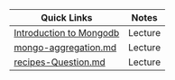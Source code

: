 
| Quick Links     | Notes |
| --- | --- |
| [Introduction to Mongodb][1] | Lecture |
| [mongo-aggregation.md][2]    | Lecture  |
|[recipes-Question.md][3]    | Lecture  |

[1]:introduction-nosql.md
[2]:mongo-aggregation.md
[3]:recipes-Question.md   
